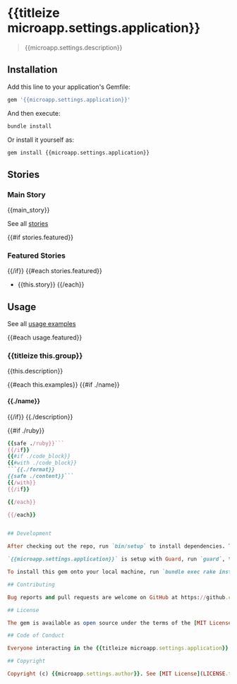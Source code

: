 # {{titleize microapp.settings.application}}

> {{microapp.settings.description}}

## Installation

Add this line to your application's Gemfile:

```ruby
gem '{{microapp.settings.application}}'
```

And then execute:

```bash
bundle install
```

Or install it yourself as:

```bash
gem install {{microapp.settings.application}}
```

## Stories

### Main Story

{{main_story}}

See all [stories](./STORIES.md)

{{#if stories.featured}}
### Featured Stories
{{/if}}
{{#each stories.featured}}
- {{this.story}}
{{/each}}

## Usage

See all [usage examples](./USAGE.md)

{{#each usage.featured}}
### {{titleize this.group}}

{{this.description}}

{{#each this.examples}}
{{#if ./name}}
#### {{./name}}
{{/if}}
{{./description}}

{{#if ./ruby}}
```ruby
{{safe ./ruby}}```
{{/if}}
{{#if ./code_block}}
{{#with ./code_block}}
```{{./format}}
{{safe ./content}}```
{{/with}}
{{/if}}

{{/each}}

{{/each}}


## Development

After checking out the repo, run `bin/setup` to install dependencies. Then, run `rake spec` to run the tests. You can also run `bin/console` for an interactive prompt that will allow you to experiment.

`{{microapp.settings.application}}` is setup with Guard, run `guard`, this will watch development file changes and run tests automatically, if successful, it will then run rubocop for style quality.

To install this gem onto your local machine, run `bundle exec rake install`. To release a new version, update the version number in `version.rb`, and then run `bundle exec rake release`, which will create a git tag for the version, push git commits and tags, and push the `.gem` file to [rubygems.org](https://rubygems.org).

## Contributing

Bug reports and pull requests are welcome on GitHub at https://github.com/klueless-io/{{microapp.settings.application}}. This project is intended to be a safe, welcoming space for collaboration, and contributors are expected to adhere to the [Contributor Covenant](http://contributor-covenant.org) code of conduct.

## License

The gem is available as open source under the terms of the [MIT License](https://opensource.org/licenses/MIT).

## Code of Conduct

Everyone interacting in the {{titleize microapp.settings.application}} project’s codebases, issue trackers, chat rooms and mailing lists is expected to follow the [code of conduct](https://github.com/klueless-io/{{microapp.settings.application}}/blob/master/CODE_OF_CONDUCT.md).

## Copyright

Copyright (c) {{microapp.settings.author}}. See [MIT License](LICENSE.txt) for further details.

